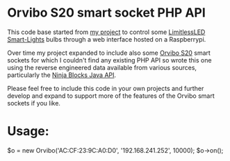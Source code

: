 Orvibo S20 smart socket PHP API
=============

This code base started from [my project](https://github.com/pcp135/HomeAutomation) to control some [LimitlessLED Smart-Lights](http://limitlessled.com) bulbs through a web interface hosted on a Raspberrypi.  

Over time my project expanded to include also some [Orvibo S20](http://www.orvibo.com/en_products_view.asp?mid=15&pid=4&id=234) smart sockets for which I couldn't find any existing PHP API so wrote this one using the reverse engineered data available from various sources, particularly the [Ninja Blocks Java API](https://github.com/Grayda/ninja-allone).

Please feel free to include this code in your own projects and further develop and expand to support more of the features of the Orvibo smart sockets if you like.

Usage:
=============
   $o = new Orvibo('AC:CF:23:9C:A0:D0', '192.168.241.252', 10000);
   $o->on();
